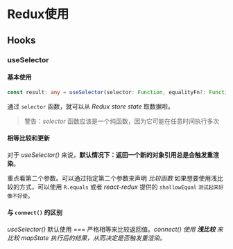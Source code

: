 # Redux使用
## Hooks

###  useSelector

#### 基本使用

```typescript
const result: any = useSelector(selector: Function, equalityFn?: Function)
```

通过 `selector` 函数，就可以从 *Redux store state* 取数据啦。
> 警告：*selector* 函数应该是一个纯函数，因为它可能在任意时间执行多次



#### 相等比较和更新
对于 *useSelector()* 来说，**默认情况下：返回一个新的对象引用总是会触发重渲染**。

重点看第二个参数。可以通过指定第二个参数来声明 *比较函数* 如果想要使用浅比较的方式，可以使用 `R.equals` 或者 *react-redux* 提供的 `shallowEqual` <small>测试起来好像不好使</small>。




#### 与 `connect()` 的区别
*useSelector()* 默认使用 *===* 严格相等来比较返回值。*connect() 使用 **浅比较** 来比较 mapState 执行后的结果，从而决定是否触发重渲染。*